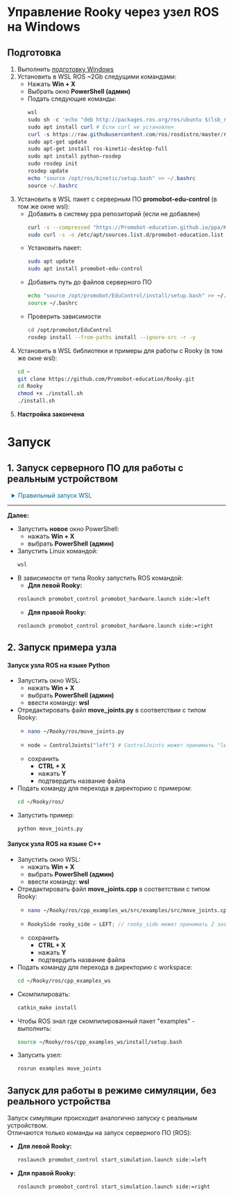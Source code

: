 # Управление Rooky через узел ROS на Windows
## Подготовка 
1. Выполнить [подготовку Windows](/WSL2/preparing_windows)
2. Установить в WSL ROS ~2Gb следущими командами:
   * Нажать **Win + X**
   * Выбрать окно **PowerShell (админ)**
   * Подать следующие команды:
     ```PowerShell
     wsl
     sudo sh -c 'echo "deb http://packages.ros.org/ros/ubuntu $(lsb_release -sc) main" > /etc/apt/sources.list.d/ros-latest.list'
     sudo apt install curl # Если curl не установлен
     curl -s https://raw.githubusercontent.com/ros/rosdistro/master/ros.asc | sudo apt-key add -
     sudo apt-get update
     sudo apt-get install ros-kinetic-desktop-full
     sudo apt install python-rosdep
     sudo rosdep init
     rosdep update
     echo "source /opt/ros/kinetic/setup.bash" >> ~/.bashrc
     source ~/.bashrc
     ```
3. Установить в WSL пакет с серверным ПО **promobot-edu-control** (в том же окне wsl):
   * Добавить в систему ppa репозиторий (если не добавлен)
     ```sh
     curl -s --compressed "https://Promobot-education.github.io/ppa/KEY.gpg" | sudo apt-key add -
     sudo curl -s -o /etc/apt/sources.list.d/promobot-education.list "https://Promobot-education.github.io/ppa/promobot-education.list"
     ```
   * Установить пакет:
     ```sh
     sudo apt update
     sudo apt install promobot-edu-control
     ```
   * Добавить путь до файлов серверного ПО
     ```sh
     echo "source /opt/promobot/EduControl/install/setup.bash" >> ~/.bashrc
     source ~/.bashrc
     ```
   * Проверить зависимости
     ```sh
     cd /opt/promobot/EduControl
     rosdep install --from-paths install --ignore-src -r -y
     ```
4. Установить в WSL библиотеки и примеры для работы с Rooky (в том же окне wsl):
   ```sh
   cd ~
   git clone https://github.com/Promobot-education/Rooky.git
   cd Rooky
   chmod +x ./install.sh
   ./install.sh
   ```
5.  **Настройка закончена**

# Запуск

## 1. Запуск серверного ПО для работы с реальным устройством

<details style="margin: 10px 0px 10px 10px;">
	<summary style="color:#069;">Правильный запуск WSL</summary>
	<div style="margin-top: 20px;">
    <p>ℹ️ Если не настраивали текущий COM порт - <a href="/WSL2/com_setup">настроить</a></p>
    <p>ℹ️ Для корректной работы с реальным устройством, подключенным по USB необходимо всегда запускать две утилиты:</p>
    <ol>
      <li>На стороне <strong>Windows</strong> запустить сервер:
        <ul>
          <li>нажать <strong>Win + X</strong></li>
          <li>выбрать <strong>PowerShell (админ)</strong></li>
          <li>подать команду:
            <pre><code class="language-PowerShell">python.exe 'C:\Program Files (x86)\Promobot\WSL2-main\utils\Server.py'</code></pre>
            <blockquote>
              <p>Если происходит ошибка на этапе import serial, необходимо подать команду в PowerShell:</p>
              <pre><code class="language-PowerShell">pip install pyserial</code></pre>
            </blockquote>
          </li>
          <li>свернуть окно PowerShell</li>
        </ul>
      </li>
      <li>На стороне <strong>Linux</strong> запустить клиент (в <strong>новом</strong> окне PowerShell)
        <ul>
          <li>запустить WSL командой:
            <pre><code class="language-PowerShell">wsl</code></pre>
          </li>
          <li>подать команду:
            <div class="language-sh highlighter-rouge">
              <div class="highlight">
                <pre class="highlight"><code><span class="nb">sudo </span>socat <span class="nt">-d</span> <span class="nt">-d</span> pty,link<span class="o">=</span>/dev/RS_485,raw,echo<span class="o">=</span>0,perm<span class="o">=</span>0666 tcp:<span class="nv">$HOST_ADDR</span>:5000</code></pre>
              </div>
            </div>
          </li>
        </ul>
      </li>
      <li>Оба запущенных PowerShell можно <strong>свернуть</strong>, чтобы не мешались.</li>
    </ol>
    <p>ℹ️ Не стоит забывать про <a href="/WSL2/preparing_windows#запуск-x-сервера">X-сервер</a>, он всегда должен быть запущен.</p>
    <p><img src="/WSL2/res/tray.png" alt="tray"></p>
  </div>
</details>

***
**Далее:**
* Запустить **новое** окно PowerShell:
  * нажать **Win + X**
  * выбрать **PowerShell (админ)**
* Запустить Linux командой:
   ```PowerShell
   wsl
   ```
* В зависимости от типа Rooky запустить ROS командой:
  * **Для левой Rooky:**
   ```sh
   roslaunch promobot_control promobot_hardware.launch side:=left
   ```
  * **Для правой Rooky:**
   ```sh
   roslaunch promobot_control promobot_hardware.launch side:=right
   ```

## 2. Запуск примера узла
#### Запуск узла ROS на языке Python
* Запустить окно WSL:
  * нажать **Win + X**
  * выбрать **PowerShell (админ)**
  * ввести команду: **wsl**
* Отредактировать файл **move_joints.py** в соответствии с типом Rooky:
  * ```sh
    nano ~/Rooky/ros/move_joints.py
    ```
  * ```py
    node = ControlJoints("left") # ControlJoints может принимать "left" или "right"
    ```
  * сохранить
    * **CTRL + X**
    * нажать **Y**
    * подтвердить название файла
* Подать команду для перехода в директорию с примером:
  ```sh
  cd ~/Rooky/ros/
  ```
* Запустить пример:
  ```
  python move_joints.py
  ```

#### Запуск узла ROS на языке C++
* Запустить окно WSL:
  * нажать **Win + X**
  * выбрать **PowerShell (админ)**
  * ввести команду: **wsl**
* Отредактировать файл **move_joints.cpp** в соответствии с типом Rooky:
  * ```sh
    nano ~/Rooky/ros/cpp_examples_ws/src/examples/src/move_joints.cpp
    ```
  * ```cpp
    RookySide rooky_side = LEFT; // rooky_side может принимать 2 значения: LEFT или RIGHT
    ```
  * сохранить
    * **CTRL + X**
    * нажать **Y**
    * подтвердить название файла
* Подать команду для перехода в директорию с workspace:
  ```sh
  cd ~/Rooky/ros/cpp_examples_ws
  ```
* Скомпилировать:
  ```sh
  catkin_make install
  ```
* Чтобы ROS знал где скомпилированный пакет "examples" - выполнить:
  ```sh
  source ~/Rooky/ros/cpp_examples_ws/install/setup.bash
  ```
* Запусить узел:
  ```sh
  rosrun examples move_joints
  ```

## Запуск для работы в режиме симуляции, без реального устройства
Запуск симуляции происходит аналогично запуску с реальным устройством.  
Отличаются только команды на запуск серверного ПО (ROS):  
* **Для левой Rooky:**
  ```sh
  roslaunch promobot_control start_simulation.launch side:=left
  ```
* **Для правой Rooky:**
  ```sh
  roslaunch promobot_control start_simulation.launch side:=right
  ```